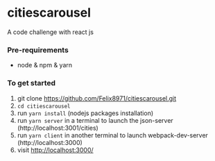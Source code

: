 # citiescarousel
A code challenge with react js

### Pre-requirements
- node & npm & yarn 

### To get started

1. git clone https://github.com/Felix8971/citiescarousel.git
1. `cd citiescarousel` 
2. run `yarn install` (nodejs packages installation)
4. run `yarn server` in a terminal to launch the json-server (http://localhost:3001/cities)
5. run `yarn client` in another terminal to launch webpack-dev-server (http://localhost:3000)
5. visit <http://localhost:3000/> 
